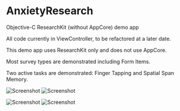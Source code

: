 # AnxietyResearch
Objective-C ResearchKit (without AppCore) demo app


All code currently in ViewController, to be refactored at a later date.

This demo app uses ResearchKit only and does not use AppCore.

Most survey types are demonstrated including Form Items.

Two active tasks are demonstrated: Finger Tapping and Spatial Span Memory.

![Screenshot](AnxietyResearch/demo1.png) ![Screenshot](AnxietyResearch/demo2.png) 

![Screenshot](AnxietyResearch/demo3.png) ![Screenshot](AnxietyResearch/demo4.png) 
